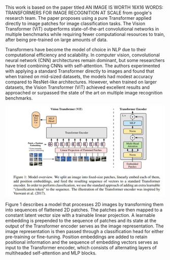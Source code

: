 This work is based on the paper titled AN IMAGE IS WORTH 16X16 WORDS: TRANSFORMERS FOR IMAGE RECOGNITION AT SCALE from
google's research team. The paper proposes using a pure Transformer applied directly to image patches for image
 classification tasks. The Vision Transformer (ViT) outperforms state-of-the-art convolutional
 networks in multiple benchmarks while requiring fewer computational resources to train, after being pre-trained on
 large amounts of data.

Transformers have become the model of choice in NLP due to their computational efficiency and scalability.
In computer vision, convolutional neural network (CNN) architectures remain dominant, but some researchers have
 tried combining CNNs with self-attention. The authors experimented with applying a standard Transformer directly
  to images and found that when trained on mid-sized datasets, the models had modest accuracy compared to
  ResNet-like architectures. However, when trained on larger datasets, the Vision Transformer (ViT) achieved
  excellent results and approached or surpassed the state of the art on multiple image recognition benchmarks.

![App Screenshot](vtr.JPG)

Figure 1 describes a model that processes 2D images by transforming them into sequences of flattened 2D patches.
The patches are then mapped to a constant latent vector size with a trainable linear projection. A learnable embedding
 is prepended to the sequence of patches and its state at the output of the Transformer encoder serves as the image
 representation. The image representation is then passed through a classification head for either pre-training or
 fine-tuning. Position embeddings are added to retain positional information and the sequence of embedding vectors
 serves as input to the Transformer encoder, which consists of alternating layers of multiheaded self-attention and MLP blocks.
